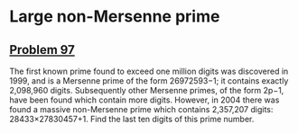 # Large non-Mersenne prime
## [Problem 97](https://projecteuler.net/problem=97)
The first known prime found to exceed one million digits was discovered in 1999, and is a Mersenne prime of the form 26972593−1; it contains exactly 2,098,960 digits. Subsequently other Mersenne primes, of the form 2p−1, have been found which contain more digits.
However, in 2004 there was found a massive non-Mersenne prime which contains 2,357,207 digits: 28433×27830457+1.
Find the last ten digits of this prime number.
